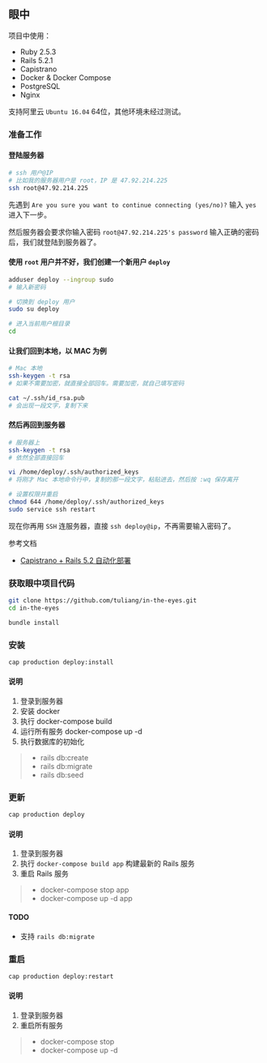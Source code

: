 ## 眼中
项目中使用：
- Ruby 2.5.3
- Rails 5.2.1
- Capistrano
- Docker & Docker Compose
- PostgreSQL
- Nginx

支持阿里云 `Ubuntu 16.04` 64位，其他环境未经过测试。

### 准备工作
#### 登陆服务器
```bash
# ssh 用户@IP
# 比如我的服务器用户是 root，IP 是 47.92.214.225
ssh root@47.92.214.225
```
先遇到 `Are you sure you want to continue connecting (yes/no)?` 
输入 `yes` 进入下一步。

然后服务器会要求你输入密码 `root@47.92.214.225's password`
输入正确的密码后，我们就登陆到服务器了。

#### 使用 `root` 用户并不好，我们创建一个新用户 `deploy`
```bash
adduser deploy --ingroup sudo
# 输入新密码

# 切换到 deploy 用户
sudo su deploy

# 进入当前用户根目录
cd 
```

#### 让我们回到本地，以 MAC 为例
```bash
# Mac 本地
ssh-keygen -t rsa
# 如果不需要加密，就直接全部回车。需要加密，就自己填写密码

cat ~/.ssh/id_rsa.pub
# 会出现一段文字，复制下来
```

#### 然后再回到服务器
```bash
# 服务器上
ssh-keygen -t rsa
# 依然全部直接回车

vi /home/deploy/.ssh/authorized_keys
# 将刚才 Mac 本地命令行中，复制的那一段文字，粘贴进去，然后按 :wq 保存离开

# 设置权限并重启
chmod 644 /home/deploy/.ssh/authorized_keys
sudo service ssh restart
```
现在你再用 `SSH` 连服务器，直接 `ssh deploy@ip`，不再需要输入密码了。

参考文档
- [Capistrano + Rails 5.2 自动化部署](https://ruby-china.org/topics/36899)

### 获取眼中项目代码
```bash
git clone https://github.com/tuliang/in-the-eyes.git
cd in-the-eyes

bundle install
```

### 安装
```bash
cap production deploy:install
```
#### 说明
1. 登录到服务器
2. 安装 docker
3. 执行 docker-compose build
4. 运行所有服务 docker-compose up -d
5. 执行数据库的初始化
>- rails db:create  
>- rails db:migrate  
>- rails db:seed

### 更新
```bash
cap production deploy
```
#### 说明
1. 登录到服务器
2. 执行 `docker-compose build app` 构建最新的 Rails 服务
3. 重启 Rails 服务
>- docker-compose stop app 
>- docker-compose up -d app  
#### TODO
- 支持 `rails db:migrate`

### 重启
```bash
cap production deploy:restart
```
#### 说明
1. 登录到服务器
2. 重启所有服务
>- docker-compose stop 
>- docker-compose up -d  